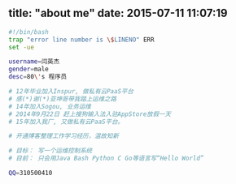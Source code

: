 title: "about me"
date: 2015-07-11 11:07:19
---

``` sh
#!/bin/bash
trap "error line number is \$LINENO" ERR
set -ue

username=闫英杰 
gender=male
desc=80\'s 程序员

# 12年毕业加入Inspur, 做私有云PaaS平台
# 感(*)谢(*)亚坤哥带我踏上运维之路
# 14年加入Sogou, 业务运维
# 2014年9月22日 赶上搜狗输入法入驻AppStore放假一天
# 15年加入我厂, 又做私有云PaaS平台。

# 开通博客整理工作学习经历，温故知新

# 目标： 写一个运维控制系统
# 目前： 只会用Java Bash Python C Go等语言写“Hello World”

QQ=310500410

```
